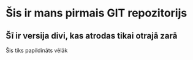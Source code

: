  #  Šis ir mans pirmais GIT repozitorijs
 ## Šī ir versija divi, kas atrodas tikai otrajā zarā
 Šis tiks papildināts vēlāk
